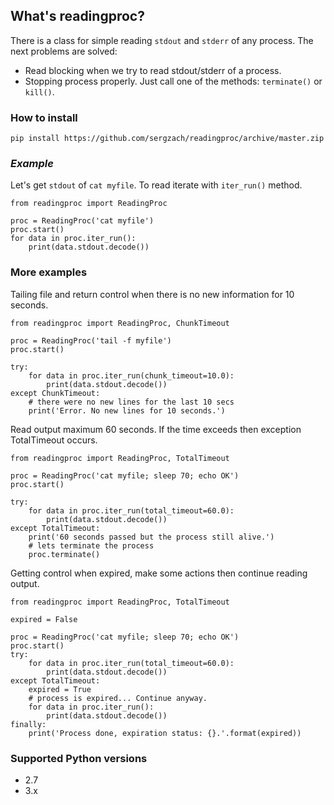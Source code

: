 ## What's readingproc?

There is a class for simple reading `stdout` and `stderr` of any process. 
The next problems are solved:
* Read blocking when we try to read stdout/stderr of a process. 
* Stopping process properly. Just call one of the methods: `terminate()` or `kill()`.

### How to install

`pip install https://github.com/sergzach/readingproc/archive/master.zip`

### *Example*

Let's get `stdout` of `cat myfile`. To read iterate with `iter_run()` method.

```
from readingproc import ReadingProc

proc = ReadingProc('cat myfile')
proc.start()
for data in proc.iter_run():
	print(data.stdout.decode())
```

### More examples

Tailing file and return control when there is no new information for 10 seconds.

```
from readingproc import ReadingProc, ChunkTimeout

proc = ReadingProc('tail -f myfile')
proc.start()

try:
	for data in proc.iter_run(chunk_timeout=10.0):
    	print(data.stdout.decode())
except ChunkTimeout:
	# there were no new lines for the last 10 secs
	print('Error. No new lines for 10 seconds.')	
```

Read output maximum 60 seconds. If the time exceeds then exception TotalTimeout occurs.
```
from readingproc import ReadingProc, TotalTimeout

proc = ReadingProc('cat myfile; sleep 70; echo OK')
proc.start()

try:
	for data in proc.iter_run(total_timeout=60.0):
		print(data.stdout.decode())
except TotalTimeout:
	print('60 seconds passed but the process still alive.')
	# lets terminate the process
	proc.terminate()
```

Getting control when expired, make some actions then continue reading output.

```
from readingproc import ReadingProc, TotalTimeout

expired = False

proc = ReadingProc('cat myfile; sleep 70; echo OK')
proc.start()
try:
	for data in proc.iter_run(total_timeout=60.0):
		print(data.stdout.decode())
except TotalTimeout:
	expired = True
    # process is expired... Continue anyway.
    for data in proc.iter_run():
		print(data.stdout.decode())
finally:
	print('Process done, expiration status: {}.'.format(expired))
```


### Supported Python versions
* 2.7
* 3.x
